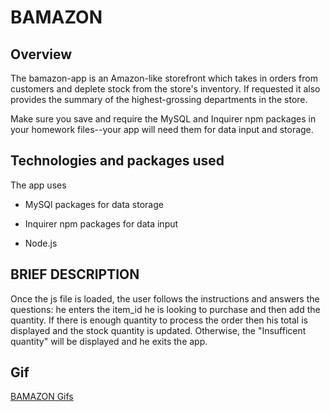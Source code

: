 # BAMAZON

## Overview

The bamazon-app is an Amazon-like storefront which takes in orders from customers and deplete stock from the store's inventory. If requested it also provides the summary of the highest-grossing departments in the store.

Make sure you save and require the MySQL and Inquirer npm packages in your homework files--your app will need them for data input and storage.

## Technologies and packages used

The app uses 
* MySQl packages for data storage
 
* Inquirer npm packages for data input

* Node.js

## BRIEF DESCRIPTION

Once the js file is loaded, the user follows the instructions and answers the questions: he enters the item_id he is looking to purchase and then add the quantity. If there is enough quantity to process the order then his total is displayed and the stock quantity is updated. Otherwise, the "Insufficent quantity" will be displayed and he exits the app.


## Gif

  [BAMAZON Gifs](https://github.com/Tyawo/amazon-app/blob/master/gif/snipetb.gif)
    


